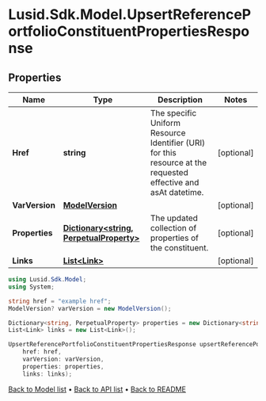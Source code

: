 # Lusid.Sdk.Model.UpsertReferencePortfolioConstituentPropertiesResponse

## Properties

Name | Type | Description | Notes
------------ | ------------- | ------------- | -------------
**Href** | **string** | The specific Uniform Resource Identifier (URI) for this resource at the requested effective and asAt datetime. | [optional] 
**VarVersion** | [**ModelVersion**](ModelVersion.md) |  | [optional] 
**Properties** | [**Dictionary&lt;string, PerpetualProperty&gt;**](PerpetualProperty.md) | The updated collection of properties of the constituent. | [optional] 
**Links** | [**List&lt;Link&gt;**](Link.md) |  | [optional] 

```csharp
using Lusid.Sdk.Model;
using System;

string href = "example href";
ModelVersion? varVersion = new ModelVersion();

Dictionary<string, PerpetualProperty> properties = new Dictionary<string, PerpetualProperty>();
List<Link> links = new List<Link>();

UpsertReferencePortfolioConstituentPropertiesResponse upsertReferencePortfolioConstituentPropertiesResponseInstance = new UpsertReferencePortfolioConstituentPropertiesResponse(
    href: href,
    varVersion: varVersion,
    properties: properties,
    links: links);
```

[Back to Model list](../README.md#documentation-for-models) &#8226; [Back to API list](../README.md#documentation-for-api-endpoints) &#8226; [Back to README](../README.md)
